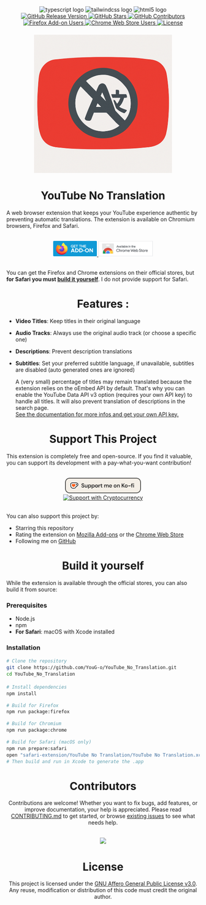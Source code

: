 <div align="center">
  <img src="https://cdn.jsdelivr.net/gh/devicons/devicon/icons/typescript/typescript-original.svg" height="25" alt="typescript logo" title="typescript logo" />
  <img src="https://cdn.simpleicons.org/tailwindcss/06B6D4" height="25" alt="tailwindcss logo" title="tailwindcss logo" />
  <img src="https://cdn.jsdelivr.net/gh/devicons/devicon/icons/html5/html5-original.svg" height="25" alt="html5 logo"  />
</div>
<div align="center">
  <a href="https://github.com/YouG-o/YouTube_No_Translation/releases/latest" target="_blank">
    <img src="https://img.shields.io/github/v/release/YouG-o/YouTube_No_Translation?style=flat&logo=github&color=2ea44f" alt="GitHub Release Version"/>
  </a>
  <a href="https://github.com/YouG-o/YouTube_No_Translation/stargazers" target="_blank">
    <img src="https://img.shields.io/github/stars/YouG-o/YouTube_No_Translation?style=flat&logo=github&color=f9d71c" alt="GitHub Stars"/>
  </a>
  <a href="https://github.com/YouG-o/YouTube_No_Translation/graphs/contributors" target="_blank">
    <img src="https://img.shields.io/github/contributors/YouG-o/YouTube_No_Translation?style=flat&logo=github&color=blue" alt="GitHub Contributors"/>
  </a>
  <a href="https://addons.mozilla.org/firefox/addon/youtube-no-translation/" target="_blank">
    <img src="https://img.shields.io/amo/users/youtube-no-translation?label=&style=flat&logo=firefox-browser&logoColor=white&color=ff7139" alt="Firefox Add-on Users"/>
  </a>
  <a href="https://chromewebstore.google.com/detail/youtube-no-translation/lmkeolibdeeglfglnncmfleojmakecjb" target="_blank">
    <img src="https://img.shields.io/chrome-web-store/users/lmkeolibdeeglfglnncmfleojmakecjb?label=&style=flat&logo=google-chrome&logoColor=white&color=4285F4" alt="Chrome Web Store Users"/>
  </a>
  <a href="https://github.com/YouG-o/YouTube_No_Translation/blob/main/LICENSE" target="_blank">
    <img src="https://img.shields.io/github/license/YouG-o/YouTube_No_Translation?label=&style=flat&logo=license&logoColor=white&color=3da639" alt="License"/>
  </a>
</div>

###

<div align="center">
  <a href="https://youtube-no-translation.vercel.app/" target="_blank">
    <img src="./assets/images/icon.png" alt="Add-on icon"/>
  </a>
</div>

###

<h1 align="center">YouTube No Translation</h1>


  A web browser extension that keeps your YouTube experience authentic by preventing automatic translations.
  The extension is available on Chromium browsers, Firefox and Safari.

  <br>

<div align="center">
  <a href="https://addons.mozilla.org/firefox/addon/youtube-no-translation/" target="_blank">
    <img src="./assets/images/firefox.png" height="40" alt="Available on Mozilla Firefox" title="Available on Mozilla Firefox"/>
  </a>
  <a href="https://chromewebstore.google.com/detail/youtube-no-translation/lmkeolibdeeglfglnncmfleojmakecjb" target="_blank">
    <img src="./assets/images/chrome.png" height="40" alt="Available on Chrome Web Store" title="Available on Chrome Web Store"/>
  </a>
</div>

<br>

You can get the Firefox and Chrome extensions on their official stores, but **for Safari you must [build it yourself](#build-it-yourself)**. I do not provide support for Safari.

###

<div>
  <h1 align="center">Features :</h1>
  
  - **Video Titles**: Keep titles in their original language
  - **Audio Tracks**: Always use the original audio track (or choose a specific one)
  - **Descriptions**: Prevent description translations
  - **Subtitles**: Set your preferred subtitle language, if unavailable, subtitles are disabled (auto generated ones are ignored)

    <p>
    A (very small) percentage of titles may remain translated because the extension relies on the oEmbed API by default.
    That's why you can enable the YouTube Data API v3 option (requires your own API key) to handle all titles. It will also prevent translation of descriptions in the search page. <br>
    <a href="./docs/YT_DATA_API.md">See the documentation for more infos and get your own API key.</a>
  </p>
</div>

###

<div>
  <h1 align="center">Support This Project</h1>
  
  <p>This extension is completely free and open-source. If you find it valuable, you can support its development with a pay-what-you-want contribution!</p>

  <br>

  <div align="center">
    <a href="https://ko-fi.com/yougo" target="_blank">
      <img src="./assets/icons/ko-fi.png" alt="Support me on Ko-fi" height="40">
    </a>
    <br>
    <a href="https://youtube-no-translation.vercel.app/?donate=crypto" target="_blank">
      <img src="https://img.shields.io/badge/Support-Cryptocurrency-8256D0?style=for-the-badge&logo=bitcoin&logoColor=white" alt="Support with Cryptocurrency" height="30">
    </a>
  </div>

  <br>
  
  You can also support this project by:
 
  - Starring this repository
  - Rating the extension on [Mozilla Add-ons](https://addons.mozilla.org/firefox/addon/youtube-no-translation/) or the [Chrome Web Store](https://chromewebstore.google.com/detail/youtube-no-translation/lmkeolibdeeglfglnncmfleojmakecjb)
  - Following me on [GitHub](https://github.com/YouG-o)

###


<div>
  <h1 align="center" id="build-it-yourself">Build it yourself</h1>

  While the extension is available through the official stores, you can also build it from source:

  ### Prerequisites
  - Node.js
  - npm
  - **For Safari**: macOS with Xcode installed

  ### Installation
  ```bash
  # Clone the repository
  git clone https://github.com/YouG-o/YouTube_No_Translation.git
  cd YouTube_No_Translation

  # Install dependencies
  npm install
  ```

  ```bash
  # Build for Firefox
  npm run package:firefox
  ```

  ```bash
  # Build for Chromium
  npm run package:chrome
  ```

  ```bash
  # Build for Safari (macOS only)
  npm run prepare:safari
  open "safari-extension/YouTube No Translation/YouTube No Translation.xcodeproj"
  # Then build and run in Xcode to generate the .app
  ```

</div>

###

<div align="center">
  <h1>Contributors</h1>
  
  Contributions are welcome! Whether you want to fix bugs, add features, or improve documentation, your help is appreciated.
  Please read [CONTRIBUTING.md](CONTRIBUTING.md) to get started, or browse [existing issues](https://github.com/YouG-o/YouTube_No_Translation/issues) to see what needs help.

<br>

  <a href="https://github.com/YouG-o/YouTube_No_Translation/graphs/contributors">
    <img src="https://contrib.rocks/image?repo=YouG-o/YouTube_No_Translation" />
  </a>
</div>

###

<div align="center">
  <h1>License</h1>
  This project is licensed under the <a href="LICENSE">GNU Affero General Public License v3.0</a>.
  <br>
  Any reuse, modification or distribution of this code must credit the original author.
  <br>
</div>

###
